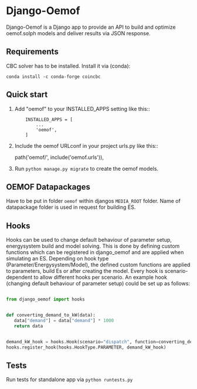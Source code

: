 # Django-Oemof

Django-Oemof is a Django app to provide an API to build and optimize oemof.solph models and deliver results via JSON response.

## Requirements

CBC solver has to be installed. Install it via (conda):
```
conda install -c conda-forge coincbc
```

## Quick start

1. Add "oemof" to your INSTALLED_APPS setting like this::
    ```
        INSTALLED_APPS = [
            ...
            'oemof',
        ]
    ```

2. Include the oemof URLconf in your project urls.py like this::

    path('oemof/', include('oemof.urls')),

3. Run ``python manage.py migrate`` to create the oemof models.


## OEMOF Datapackages

Have to be put in folder `oemof` within djangos `MEDIA_ROOT` folder.
Name of datapackage folder is used in request for building ES.

## Hooks

Hooks can be used to change default behaviour of parameter setup, energysystem build and model solving.
This is done by defining custom functions which can be registered in django_oemof and are applied when simulating an ES.
Depending on hook type (Parameter/Energysystem/Model), the defined custom functions are applied to parameters, build Es or after creating the model.
Every hook is scenario-dependent to allow different hooks per scenario.
An example hook (changing default behaviour of parameter setup) could be set up as follows:

```python

from django_oemof import hooks


def converting_demand_to_kW(data):
   data["demand"] = data["demand"] * 1000
   return data


demand_kW_hook = hooks.Hook(scenario="dispatch", function=converting_demand_to_kW)
hooks.register_hook(hooks.HookType.PARAMETER, demand_kW_hook)

```

## Tests

Run tests for standalone app via `python runtests.py`
